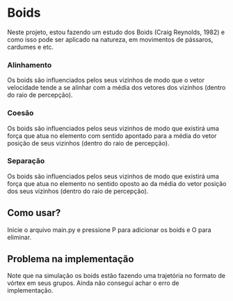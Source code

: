 # Boids
Neste projeto, estou fazendo um estudo dos Boids (Craig Reynolds, 1982) e como isso pode ser aplicado na natureza, em movimentos de pássaros, cardumes e etc.

### Alinhamento
Os boids são influenciados pelos seus vizinhos de modo que o vetor velocidade tende a se alinhar com a média dos vetores dos vizinhos (dentro do raio de percepção).

### Coesão
Os boids são influenciados pelos seus vizinhos de modo que existirá uma força que atua no elemento com sentido apontado para a média do vetor posição de seus vizinhos (dentro do raio de percepção).

### Separação
Os boids são influenciados pelos seus vizinhos de modo que existirá uma força que atua no elemento no sentido oposto ao da média do vetor posição dos seus vizinhos (dentro do raio de percepção).

## Como usar?
Inicie o arquivo main.py e pressione P para adicionar os boids e O para eliminar.

## Problema na implementação
Note que na simulação os boids estão fazendo uma trajetória no formato de vórtex em seus grupos. Ainda não consegui achar o erro de implementação.
